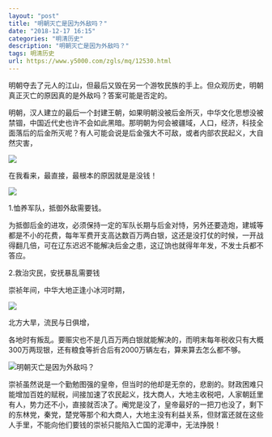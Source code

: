 ```yaml
---
layout: "post"
title: "明朝灭亡是因为外敌吗？"
date: "2018-12-17 16:15"
categories: "明清历史"
description: "明朝灭亡是因为外敌吗？"
tags: 明清历史
url: https://www.y5000.com/zgls/mq/12530.html
---
```






明朝夺去了元人的江山，但最后又毁在另一个游牧民族的手上。但众观历史，明朝真正灭亡的原因真的是外敌吗？答案可能是否定的。

明朝，汉人建立的最后一个封建王朝，如果明朝没被后金所灭，中华文化思想没被禁锢，中国近代史也许不会如此黑暗。那明朝为何会被疆域，人口，经济，科技全面落后的后金所灭呢？有人可能会说是后金强大不可敌，或者内部农民起义，大自然灾害，

![](https://img.y5000.com/uploads/allimg/170207/1331095317-0.jpg)

在我看来，最直接，最根本的原因就是是没钱！

![](https://img.y5000.com/uploads/allimg/170207/1331094927-1.jpg)

1.恤养军队，抵御外敌需要钱。

为抵御后金的进攻，必须保持一定的军队长期与后金对恃，另外还要造炮，建城等都是不小的花费，每年军费开支高达数百万两白银，这还是没打仗的时候，一开战得翻几倍，可在辽东迟迟不能解决后金之患，这辽饷也就得年年发，不发士兵都不答应。

2.救治灾民，安抚暴乱需要钱

崇祯年间，中华大地正逢小冰河时期，

![](https://img.y5000.com/uploads/allimg/170207/13310923J-2.jpg)

北方大旱，流民与日俱增，

各地时有叛乱。要赈灾也不是几百万两白银就能解决的，而明末每年税收只有大概300万两现银，还有粮食等折合后有2000万辆左右，算来算去怎么都不够。

![明朝灭亡是因为外敌吗？](/uploads/allimg/170207/6-1F20G32532494.JPG)

崇祯虽然说是一个勤勉图强的皇帝，但当时的他却是无奈的，悲剧的。财政困难只能增加百姓的赋税，间接加速了农民起义，找大商人，大地主收税吧，人家朝廷里有人，势力还不小，直接就否决了。阉党是没了，皇帝最好的一把刀也没了，剩下的东林党，秦党，楚党等那个和大商人，大地主没有利益关系，但财富还就在这些人手里，不能向他们要钱的崇祯只能陷入亡国的泥潭中，无法挣脱！
